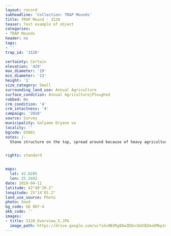 ```yaml
---
layout: record
subheadline: 'Collection: TRAP Mounds'
title: TRAP Mound - 3120
teaser: Test example of object
categories:
- TRAP Mounds
header: no
tags:
- ''
trap_id: '3120'

certainty: Certain
elevation: '429'
max_diameter: '19'
min_diameter: '13'
height: '1'
size_category: Small
surrounding_land_use: Annual Agriculture
surface_condition: Annual Agriculture|Ploughed
robbed: No
crm_condition: '4'
crm_intactness: '4'
campaign: '2010'
source: Survey
municipality: Golyamo Dryano vo
locality: ''
bgcode: DS001
notes: |-
  Stone structure on the top, spread around because of heavy agriculture activities.


rights: standard


maps:
  lat: 42.6285
  lon: 25.2442
date: 2018-04-11
latitude: 42°40'20.2"
longitude: 25°14'01.2"
land_use_source: Photo
photo: Good
bg_code: GD 007-4
akb_code: ''
images:
- title: 3120_Overview_S.JPG
  image_path: https://drive.google.com/uc?id=0B3Rg88wZDQscbGtBZmxGMkp2c0k
---
```

